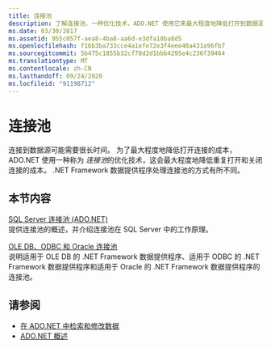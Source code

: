 ```yaml
---
title: 连接池
description: 了解连接池，一种优化技术，ADO.NET 使用它来最大程度地降低打开到数据源的连接的成本。
ms.date: 03/30/2017
ms.assetid: 955c057f-aea8-4ba8-aa6d-e3dfa18ba8d5
ms.openlocfilehash: f16b3ba733cce4a1efe72e3f4eee48a431a96fb7
ms.sourcegitcommit: 5b475c1855b32cf78d2d1bbb4295e4c236f39464
ms.translationtype: MT
ms.contentlocale: zh-CN
ms.lasthandoff: 09/24/2020
ms.locfileid: "91198712"
---
```

# <a name="connection-pooling"></a>连接池

连接到数据源可能需要很长时间。 为了最大程度地降低打开连接的成本，ADO.NET 使用一种称为 *连接池*的优化技术，这会最大程度地降低重复打开和关闭连接的成本。 .NET Framework 数据提供程序处理连接池的方式有所不同。  
  
## <a name="in-this-section"></a>本节内容  

 [SQL Server 连接池 (ADO.NET)](sql-server-connection-pooling.md)  
 提供连接池的概述，并介绍连接池在 SQL Server 中的工作原理。  
  
 [OLE DB、ODBC 和 Oracle 连接池](ole-db-odbc-and-oracle-connection-pooling.md)  
 说明适用于 OLE DB 的 .NET Framework 数据提供程序、适用于 ODBC 的 .NET Framework 数据提供程序和适用于 Oracle 的 .NET Framework 数据提供程序的连接池。  
  
## <a name="see-also"></a>请参阅

- [在 ADO.NET 中检索和修改数据](retrieving-and-modifying-data.md)
- [ADO.NET 概述](ado-net-overview.md)

